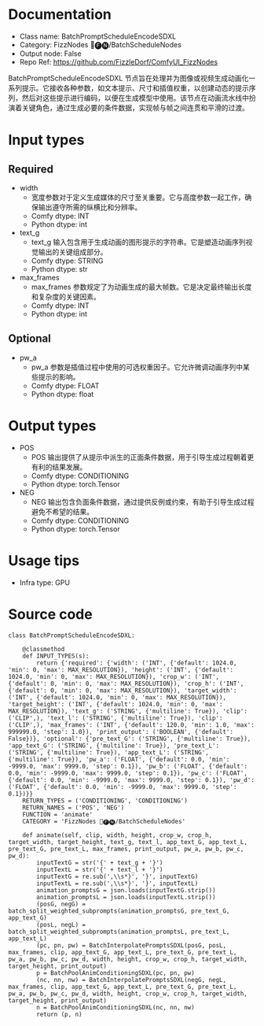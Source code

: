 # Documentation
- Class name: BatchPromptScheduleEncodeSDXL
- Category: FizzNodes 📅🅕🅝/BatchScheduleNodes
- Output node: False
- Repo Ref: https://github.com/FizzleDorf/ComfyUI_FizzNodes

BatchPromptScheduleEncodeSDXL 节点旨在处理并为图像或视频生成动画化一系列提示。它接收各种参数，如文本提示、尺寸和插值权重，以创建动态的提示序列，然后对这些提示进行编码，以便在生成模型中使用。该节点在动画流水线中扮演着关键角色，通过生成必要的条件数据，实现帧与帧之间连贯和平滑的过渡。

# Input types
## Required
- width
    - 宽度参数对于定义生成媒体的尺寸至关重要。它与高度参数一起工作，确保输出遵守所需的纵横比和分辨率。
    - Comfy dtype: INT
    - Python dtype: int
- text_g
    - text_g 输入包含用于生成动画的图形提示的字符串。它是塑造动画序列视觉输出的关键组成部分。
    - Comfy dtype: STRING
    - Python dtype: str
- max_frames
    - max_frames 参数规定了为动画生成的最大帧数。它是决定最终输出长度和复杂度的关键因素。
    - Comfy dtype: INT
    - Python dtype: int
## Optional
- pw_a
    - pw_a 参数是插值过程中使用的可选权重因子。它允许微调动画序列中某些提示的影响。
    - Comfy dtype: FLOAT
    - Python dtype: float

# Output types
- POS
    - POS 输出提供了从提示中派生的正面条件数据，用于引导生成过程朝着更有利的结果发展。
    - Comfy dtype: CONDITIONING
    - Python dtype: torch.Tensor
- NEG
    - NEG 输出包含负面条件数据，通过提供反例或约束，有助于引导生成过程避免不希望的结果。
    - Comfy dtype: CONDITIONING
    - Python dtype: torch.Tensor

# Usage tips
- Infra type: GPU

# Source code
```
class BatchPromptScheduleEncodeSDXL:

    @classmethod
    def INPUT_TYPES(s):
        return {'required': {'width': ('INT', {'default': 1024.0, 'min': 0, 'max': MAX_RESOLUTION}), 'height': ('INT', {'default': 1024.0, 'min': 0, 'max': MAX_RESOLUTION}), 'crop_w': ('INT', {'default': 0, 'min': 0, 'max': MAX_RESOLUTION}), 'crop_h': ('INT', {'default': 0, 'min': 0, 'max': MAX_RESOLUTION}), 'target_width': ('INT', {'default': 1024.0, 'min': 0, 'max': MAX_RESOLUTION}), 'target_height': ('INT', {'default': 1024.0, 'min': 0, 'max': MAX_RESOLUTION}), 'text_g': ('STRING', {'multiline': True}), 'clip': ('CLIP',), 'text_l': ('STRING', {'multiline': True}), 'clip': ('CLIP',), 'max_frames': ('INT', {'default': 120.0, 'min': 1.0, 'max': 999999.0, 'step': 1.0}), 'print_output': ('BOOLEAN', {'default': False})}, 'optional': {'pre_text_G': ('STRING', {'multiline': True}), 'app_text_G': ('STRING', {'multiline': True}), 'pre_text_L': ('STRING', {'multiline': True}), 'app_text_L': ('STRING', {'multiline': True}), 'pw_a': ('FLOAT', {'default': 0.0, 'min': -9999.0, 'max': 9999.0, 'step': 0.1}), 'pw_b': ('FLOAT', {'default': 0.0, 'min': -9999.0, 'max': 9999.0, 'step': 0.1}), 'pw_c': ('FLOAT', {'default': 0.0, 'min': -9999.0, 'max': 9999.0, 'step': 0.1}), 'pw_d': ('FLOAT', {'default': 0.0, 'min': -9999.0, 'max': 9999.0, 'step': 0.1})}}
    RETURN_TYPES = ('CONDITIONING', 'CONDITIONING')
    RETURN_NAMES = ('POS', 'NEG')
    FUNCTION = 'animate'
    CATEGORY = 'FizzNodes 📅🅕🅝/BatchScheduleNodes'

    def animate(self, clip, width, height, crop_w, crop_h, target_width, target_height, text_g, text_l, app_text_G, app_text_L, pre_text_G, pre_text_L, max_frames, print_output, pw_a, pw_b, pw_c, pw_d):
        inputTextG = str('{' + text_g + '}')
        inputTextL = str('{' + text_l + '}')
        inputTextG = re.sub(',\\s*}', '}', inputTextG)
        inputTextL = re.sub(',\\s*}', '}', inputTextL)
        animation_promptsG = json.loads(inputTextG.strip())
        animation_promptsL = json.loads(inputTextL.strip())
        (posG, negG) = batch_split_weighted_subprompts(animation_promptsG, pre_text_G, app_text_G)
        (posL, negL) = batch_split_weighted_subprompts(animation_promptsL, pre_text_L, app_text_L)
        (pc, pn, pw) = BatchInterpolatePromptsSDXL(posG, posL, max_frames, clip, app_text_G, app_text_L, pre_text_G, pre_text_L, pw_a, pw_b, pw_c, pw_d, width, height, crop_w, crop_h, target_width, target_height, print_output)
        p = BatchPoolAnimConditioningSDXL(pc, pn, pw)
        (nc, nn, nw) = BatchInterpolatePromptsSDXL(negG, negL, max_frames, clip, app_text_G, app_text_L, pre_text_G, pre_text_L, pw_a, pw_b, pw_c, pw_d, width, height, crop_w, crop_h, target_width, target_height, print_output)
        n = BatchPoolAnimConditioningSDXL(nc, nn, nw)
        return (p, n)
```